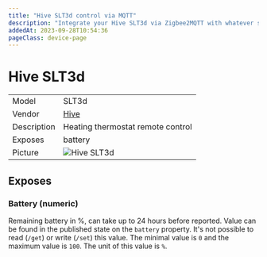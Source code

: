 ```yaml
---
title: "Hive SLT3d control via MQTT"
description: "Integrate your Hive SLT3d via Zigbee2MQTT with whatever smart home infrastructure you are using without the vendor's bridge or gateway."
addedAt: 2023-09-28T10:54:36
pageClass: device-page
---
```


<!-- !!!! -->
<!-- ATTENTION: This file is auto-generated through docgen! -->
<!-- You can only edit the "Notes"-Section between the two comment lines "Notes BEGIN" and "Notes END". -->
<!-- Do not use h1 or h2 heading within "## Notes"-Section. -->
<!-- !!!! -->

# Hive SLT3d

|     |     |
|-----|-----|
| Model | SLT3d  |
| Vendor  | [Hive](/supported-devices/#v=Hive)  |
| Description | Heating thermostat remote control |
| Exposes | battery |
| Picture | ![Hive SLT3d](https://www.zigbee2mqtt.io/images/devices/SLT3d.png) |


<!-- Notes BEGIN: You can edit here. Add "## Notes" headline if not already present. -->


<!-- Notes END: Do not edit below this line -->




## Exposes

### Battery (numeric)
Remaining battery in %, can take up to 24 hours before reported.
Value can be found in the published state on the `battery` property.
It's not possible to read (`/get`) or write (`/set`) this value.
The minimal value is `0` and the maximum value is `100`.
The unit of this value is `%`.

